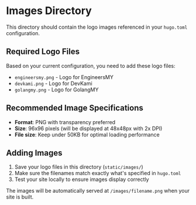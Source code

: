 # Images Directory

This directory should contain the logo images referenced in your `hugo.toml` configuration.

## Required Logo Files

Based on your current configuration, you need to add these logo files:

- `engineersmy.png` - Logo for EngineersMY
- `devkami.png` - Logo for DevKami
- `golangmy.png` - Logo for GolangMY

## Recommended Image Specifications

- **Format**: PNG with transparency preferred
- **Size**: 96x96 pixels (will be displayed at 48x48px with 2x DPI)
- **File size**: Keep under 50KB for optimal loading performance

## Adding Images

1. Save your logo files in this directory (`static/images/`)
2. Make sure the filenames match exactly what's specified in `hugo.toml`
3. Test your site locally to ensure images display correctly

The images will be automatically served at `/images/filename.png` when your site is built.
